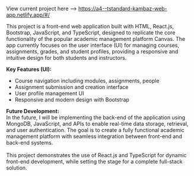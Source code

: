 View current project here --> https://a4--tstandard-kambaz-web-app.netlify.app/#/ 

This project is a front-end web application built with HTML, React.js, Bootstrap, JavaScript, and TypeScript, designed to replicate the core functionality of the popular academic management platform Canvas. The app currently focuses on the user interface (UI) for managing courses, assignments, grades, and student profiles, providing a responsive and intuitive design for both students and instructors.

<strong> Key Features (UI): </strong> <br/>
- Course navigation including modules, assignments, people <br/>
- Assignment submission and creation interface <br/>
- User profile management UI <br/>
- Responsive and modern design with Bootstrap <br/>
  
<strong> Future Development: </strong> <br/>
In the future, I will be implementing the back-end of the application using MongoDB, JavaScript, and APIs to enable real-time data storage, retrieval, and user authentication. The goal is to create a fully functional academic management platform with seamless integration between front-end and back-end systems.
<br/> <br/>
This project demonstrates the use of React.js and TypeScript for dynamic front-end development, while setting the stage for a complete full-stack solution.
